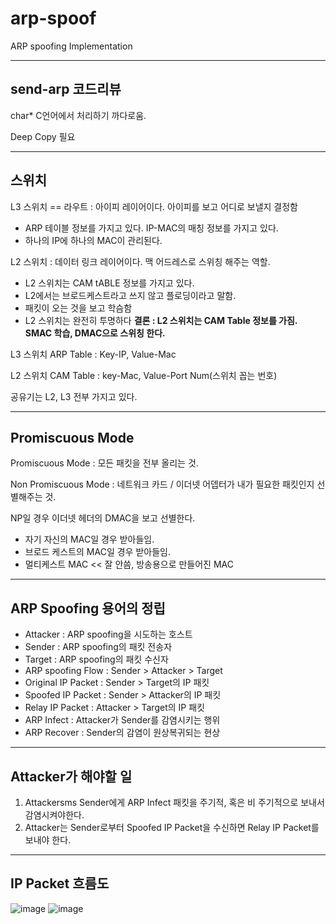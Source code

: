 # arp-spoof
ARP spoofing Implementation

---

## send-arp 코드리뷰

char* C언어에서 처리하기 까다로움.

Deep Copy 필요

---

## 스위치

L3 스위치 == 라우트 : 아이피 레이어이다. 아이피를 보고 어디로 보낼지 결정함
- ARP 테이블 정보를 가지고 있다. IP-MAC의 매칭 정보를 가지고 있다.
- 하나의 IP에 하나의 MAC이 관리된다.

L2 스위치 : 데이터 링크 레이어이다. 맥 어드레스로 스위칭 해주는 역할.
- L2 스위치는 CAM tABLE 정보를 가지고 있다.
- L2에서는 브로드케스트라고 쓰지 않고 플로딩이라고 말함.
- 패킷이 오는 것을 보고 학슴함
- L2 스위치는 완전히 투명하다
**결론 : L2 스위치는 CAM Table 정보를 가짐. SMAC 학습, DMAC으로 스위칭 한다.**

L3 스위치 ARP Table : Key-IP, Value-Mac

L2 스위치 CAM Table : key-Mac, Value-Port Num(스위치 꼽는 번호)

공유기는 L2, L3 전부 가지고 있다.

---

## Promiscuous Mode

Promiscuous Mode : 모든 패킷을 전부 올리는 것.

Non Promiscuous Mode : 네트워크 카드 / 이더넷 어뎁터가 내가 필요한 패킷인지 선별해주는 것.

NP일 경우 이더넷 헤더의 DMAC을 보고 선별한다.
- 자기 자신의 MAC일 경우 받아들임.
- 브로드 케스트의 MAC일 경우 받아들임.
- 멀티케스트 MAC << 잘 안씀, 방송용으로 만들어진 MAC

---

## ARP Spoofing 용어의 정립

* Attacker : ARP spoofing을 시도하는 호스트
* Sender : ARP spoofing의 패킷 전송자
* Target : ARP spoofing의 패킷 수신자
* ARP spoofing Flow : Sender > Attacker > Target
* Original IP Packet : Sender > Target의 IP 패킷
* Spoofed IP Packet : Sender > Attacker의 IP 패킷
* Relay IP Packet : Attacker > Target의 IP 패킷
* ARP Infect : Attacker가 Sender를 감염시키는 행위
* ARP Recover : Sender의 감염이 원상복귀되는 현상

---

## Attacker가 해야할 일
1. Attackersms Sender에게 ARP Infect 패킷을 주기적, 혹은 비 주기적으로 보내서 감염시켜야한다.
2. Attacker는 Sender로부터 Spoofed IP Packet을 수신하면 Relay IP Packet를 보내야 한다.

---

## IP Packet 흐름도

![image](https://user-images.githubusercontent.com/37138188/127981184-0960ea00-f726-4a01-a790-7ea3ded58264.png)
![image](https://user-images.githubusercontent.com/37138188/127982911-3fe3b70f-64e7-4c41-b3d2-2898c2309d50.png)




